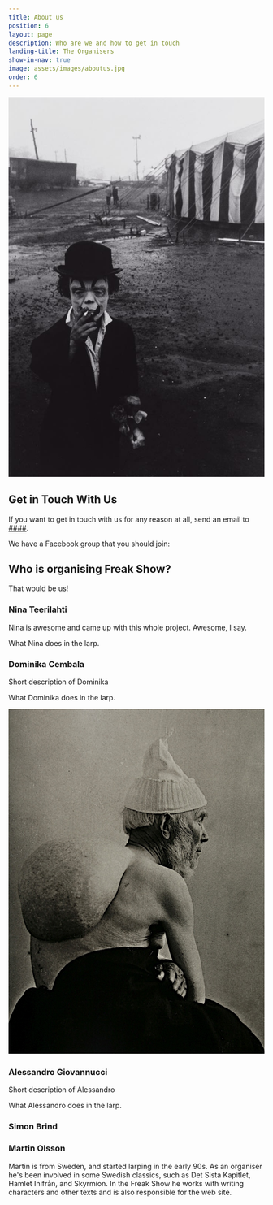 ```yaml
---
title: About us
position: 6
layout: page
description: Who are we and how to get in touch
landing-title: The Organisers
show-in-nav: true
image: assets/images/aboutus.jpg
order: 6
---
```


<img src="assets/images/circusnoir_small.jpg" class="image right" alt="Circus Noir"/>

## Get in Touch With Us

If you want to get in touch with us for any reason at all, send an email to <a href="mailto:###">####</a>.

We have a Facebook group that you should join:

## Who is organising Freak Show?

That would be us!

### Nina Teerilahti

Nina is awesome and came up with this whole project. Awesome, I say.

What Nina does in the larp.

### Dominika Cembala

Short description of Dominika

What Dominika does in the larp.

<p><img class="image right" src="assets/images/krop1.jpg" alt=""/></p>

### Alessandro Giovannucci

Short description of Alessandro

What Alessandro does in the larp.

### Simon Brind

### Martin Olsson

Martin is from Sweden, and started larping in the early 90s. As an organiser he's been involved in some Swedish classics, such as Det Sista Kapitlet, Hamlet Inifrån, and Skyrmion. In the Freak Show he works with writing characters and other texts and is also responsible for the web site.
